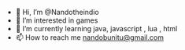 - 👋 Hi, I’m @Nandotheindio
- 👀 I’m interested in games
- 🌱 I’m currently learning java, javascript , lua , html
- 📫 How to reach me nandobunitu@gmail.com

<!---
Nandotheindio/Nandotheindio is a ✨ special ✨ repository because its `README.md` (this file) appears on your GitHub profile.
You can click the Preview link to take a look at your changes.
--->
